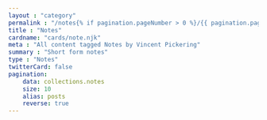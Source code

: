 ```yaml
---
layout : "category"
permalink : "/notes{% if pagination.pageNumber > 0 %}/{{ pagination.pageNumber + 1}}{% endif %}/"
title : "Notes"
cardname: "cards/note.njk"
meta : "All content tagged Notes by Vincent Pickering"
summary : "Short form notes"
type : "Notes"
twitterCard: false
pagination:
    data: collections.notes
    size: 10
    alias: posts
    reverse: true
---
```

